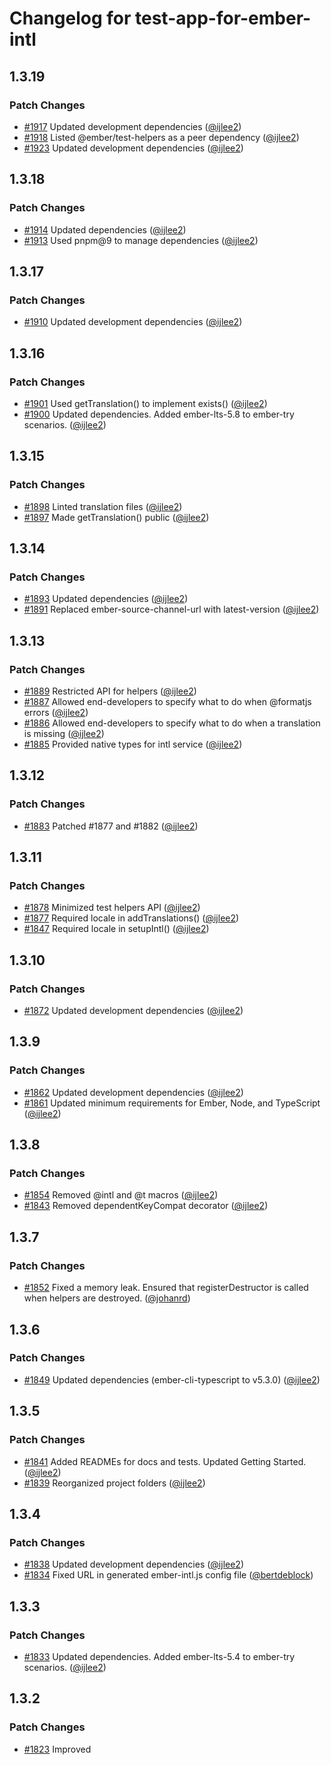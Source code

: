 # Changelog for test-app-for-ember-intl

## 1.3.19

### Patch Changes

- [#1917](https://github.com/ember-intl/ember-intl/pull/1917) Updated development dependencies ([@ijlee2](https://github.com/ijlee2))
- [#1918](https://github.com/ember-intl/ember-intl/pull/1918) Listed @ember/test-helpers as a peer dependency ([@ijlee2](https://github.com/ijlee2))
- [#1923](https://github.com/ember-intl/ember-intl/pull/1923) Updated development dependencies ([@ijlee2](https://github.com/ijlee2))

## 1.3.18

### Patch Changes

- [#1914](https://github.com/ember-intl/ember-intl/pull/1914) Updated dependencies ([@ijlee2](https://github.com/ijlee2))
- [#1913](https://github.com/ember-intl/ember-intl/pull/1913) Used pnpm@9 to manage dependencies ([@ijlee2](https://github.com/ijlee2))

## 1.3.17

### Patch Changes

- [#1910](https://github.com/ember-intl/ember-intl/pull/1910) Updated development dependencies ([@ijlee2](https://github.com/ijlee2))

## 1.3.16

### Patch Changes

- [#1901](https://github.com/ember-intl/ember-intl/pull/1901) Used getTranslation() to implement exists() ([@ijlee2](https://github.com/ijlee2))
- [#1900](https://github.com/ember-intl/ember-intl/pull/1900) Updated dependencies. Added ember-lts-5.8 to ember-try scenarios. ([@ijlee2](https://github.com/ijlee2))

## 1.3.15

### Patch Changes

- [#1898](https://github.com/ember-intl/ember-intl/pull/1898) Linted translation files ([@ijlee2](https://github.com/ijlee2))
- [#1897](https://github.com/ember-intl/ember-intl/pull/1897) Made getTranslation() public ([@ijlee2](https://github.com/ijlee2))

## 1.3.14

### Patch Changes

- [#1893](https://github.com/ember-intl/ember-intl/pull/1893) Updated dependencies ([@ijlee2](https://github.com/ijlee2))
- [#1891](https://github.com/ember-intl/ember-intl/pull/1891) Replaced ember-source-channel-url with latest-version ([@ijlee2](https://github.com/ijlee2))

## 1.3.13

### Patch Changes

- [#1889](https://github.com/ember-intl/ember-intl/pull/1889) Restricted API for helpers ([@ijlee2](https://github.com/ijlee2))
- [#1887](https://github.com/ember-intl/ember-intl/pull/1887) Allowed end-developers to specify what to do when @formatjs errors ([@ijlee2](https://github.com/ijlee2))
- [#1886](https://github.com/ember-intl/ember-intl/pull/1886) Allowed end-developers to specify what to do when a translation is missing ([@ijlee2](https://github.com/ijlee2))
- [#1885](https://github.com/ember-intl/ember-intl/pull/1885) Provided native types for intl service ([@ijlee2](https://github.com/ijlee2))

## 1.3.12

### Patch Changes

- [#1883](https://github.com/ember-intl/ember-intl/pull/1883) Patched #1877 and #1882 ([@ijlee2](https://github.com/ijlee2))

## 1.3.11

### Patch Changes

- [#1878](https://github.com/ember-intl/ember-intl/pull/1878) Minimized test helpers API ([@ijlee2](https://github.com/ijlee2))
- [#1877](https://github.com/ember-intl/ember-intl/pull/1877) Required locale in addTranslations() ([@ijlee2](https://github.com/ijlee2))
- [#1847](https://github.com/ember-intl/ember-intl/pull/1847) Required locale in setupIntl() ([@ijlee2](https://github.com/ijlee2))

## 1.3.10

### Patch Changes

- [#1872](https://github.com/ember-intl/ember-intl/pull/1872) Updated development dependencies ([@ijlee2](https://github.com/ijlee2))

## 1.3.9

### Patch Changes

- [#1862](https://github.com/ember-intl/ember-intl/pull/1862) Updated development dependencies ([@ijlee2](https://github.com/ijlee2))
- [#1861](https://github.com/ember-intl/ember-intl/pull/1861) Updated minimum requirements for Ember, Node, and TypeScript ([@ijlee2](https://github.com/ijlee2))

## 1.3.8

### Patch Changes

- [#1854](https://github.com/ember-intl/ember-intl/pull/1854) Removed @intl and @t macros ([@ijlee2](https://github.com/ijlee2))
- [#1843](https://github.com/ember-intl/ember-intl/pull/1843) Removed dependentKeyCompat decorator ([@ijlee2](https://github.com/ijlee2))

## 1.3.7

### Patch Changes

- [#1852](https://github.com/ember-intl/ember-intl/pull/1852) Fixed a memory leak. Ensured that registerDestructor is called when helpers are destroyed. ([@johanrd](https://github.com/johanrd))

## 1.3.6

### Patch Changes

- [#1849](https://github.com/ember-intl/ember-intl/pull/1849) Updated dependencies (ember-cli-typescript to v5.3.0) ([@ijlee2](https://github.com/ijlee2))

## 1.3.5

### Patch Changes

- [#1841](https://github.com/ember-intl/ember-intl/pull/1841) Added READMEs for docs and tests. Updated Getting Started. ([@ijlee2](https://github.com/ijlee2))
- [#1839](https://github.com/ember-intl/ember-intl/pull/1839) Reorganized project folders ([@ijlee2](https://github.com/ijlee2))

## 1.3.4

### Patch Changes

- [#1838](https://github.com/ember-intl/ember-intl/pull/1838) Updated development dependencies ([@ijlee2](https://github.com/ijlee2))
- [#1834](https://github.com/ember-intl/ember-intl/pull/1834) Fixed URL in generated ember-intl.js config file ([@bertdeblock](https://github.com/bertdeblock))

## 1.3.3

### Patch Changes

- [#1833](https://github.com/ember-intl/ember-intl/pull/1833) Updated dependencies. Added ember-lts-5.4 to ember-try scenarios. ([@ijlee2](https://github.com/ijlee2))

## 1.3.2

### Patch Changes

- [#1823](https://github.com/ember-intl/ember-intl/pull/1823) Improved <template>-tag support ([@ijlee2](https://github.com/ijlee2))
- [#1821](https://github.com/ember-intl/ember-intl/pull/1821) Fixed types for macros ([@ijlee2](https://github.com/ijlee2))
- [#1820](https://github.com/ember-intl/ember-intl/pull/1820) Rewrote tests for macros ([@ijlee2](https://github.com/ijlee2))
- [#1818](https://github.com/ember-intl/ember-intl/pull/1818) Allowed the test helper addTranslations() to call settled() ([@ijlee2](https://github.com/ijlee2))
- [#1817](https://github.com/ember-intl/ember-intl/pull/1817) Allowed the test helper setLocale() to call settled() ([@ijlee2](https://github.com/ijlee2))

## 1.3.1

### Patch Changes

- [#1815](https://github.com/ember-intl/ember-intl/pull/1815) Allowed the intl service to handle removing event listeners ([@ijlee2](https://github.com/ijlee2))

## 1.3.0

### Minor Changes

- [#1811](https://github.com/ember-intl/ember-intl/pull/1811) Rewrote tests for helpers ([@ijlee2](https://github.com/ijlee2))

### Patch Changes

- [#1812](https://github.com/ember-intl/ember-intl/pull/1812) Updated signatures for helpers ([@ijlee2](https://github.com/ijlee2))

## 1.2.2

### Patch Changes

- [#1808](https://github.com/ember-intl/ember-intl/pull/1808) Updated ember-auto-import to v2.7.0 ([@ijlee2](https://github.com/ijlee2))

## 1.2.1

### Patch Changes

- [#1803](https://github.com/ember-intl/ember-intl/pull/1803) Update dependencies ([@ijlee2](https://github.com/ijlee2))
- [#1799](https://github.com/ember-intl/ember-intl/pull/1799) Enable embroider-safe and embroider-optimized scenarios ([@ijlee2](https://github.com/ijlee2))

## 1.2.0

### Minor Changes

- [#1795](https://github.com/ember-intl/ember-intl/pull/1795) Introduce workspaces (Part 2) ([@ijlee2](https://github.com/ijlee2))

### Patch Changes

- [#1797](https://github.com/ember-intl/ember-intl/pull/1797) Updated dependencies ([@ijlee2](https://github.com/ijlee2))
